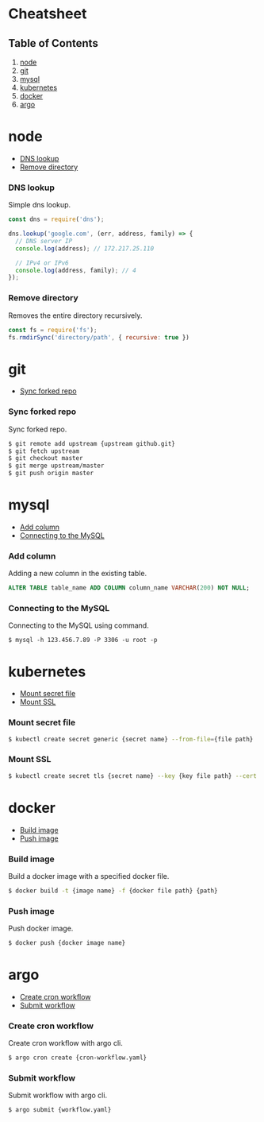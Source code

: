 # Cheatsheet

## Table of Contents
  1. [node](#node)
  1. [git](#git)
  1. [mysql](#mysql)
  1. [kubernetes](#kubernetes)
  1. [docker](#docker)
  1. [argo](#argo)

# node
- [DNS lookup](#dns-lookup)
- [Remove directory](#remove-directory)
<!--
{
  "section" : "node"
}
-->
### DNS lookup

Simple dns lookup.

```js
const dns = require('dns');

dns.lookup('google.com', (err, address, family) => {
  // DNS server IP
  console.log(address); // 172.217.25.110

  // IPv4 or IPv6
  console.log(address, family); // 4
});
```

<!--
{
  "section" : "node"
}
-->
### Remove directory

Removes the entire directory recursively.

```js
const fs = require('fs');
fs.rmdirSync('directory/path', { recursive: true })
```
# git
- [Sync forked repo](#sync-forked-repo)
<!--
{
  "section" : "git"
}
-->
### Sync forked repo

Sync forked repo.

```bash
$ git remote add upstream {upstream github.git}
$ git fetch upstream
$ git checkout master
$ git merge upstream/master
$ git push origin master
```
# mysql
- [Add column](#add-column)
- [Connecting to the MySQL](#connecting-to-the-mysql)
<!--
{
  "section" : "mysql"
}
-->
### Add column

Adding a new column in the existing table.

```sql
ALTER TABLE table_name ADD COLUMN column_name VARCHAR(200) NOT NULL;
```

<!--
{
  "section" : "mysql"
}
-->
### Connecting to the MySQL

Connecting to the MySQL using command.

```console
$ mysql -h 123.456.7.89 -P 3306 -u root -p
```
# kubernetes
- [Mount secret file](#mount-secret-file)
- [Mount SSL](#mount-ssl)
<!--
{
  "section" : "kubernetes"
}
-->
### Mount secret file

```bash
$ kubectl create secret generic {secret name} --from-file={file path}
```

<!--
{
  "section" : "kubernetes"
}
-->
### Mount SSL

```bash
$ kubectl create secret tls {secret name} --key {key file path} --cert {cert file path}
```
# docker
- [Build image](#build-image)
- [Push image](#push-image)
<!--
{
  "section" : "docker"
}
-->
### Build image

Build a docker image with a specified docker file.

```bash
$ docker build -t {image name} -f {docker file path} {path}
```

<!--
{
  "section" : "docker"
}
-->
### Push image

Push docker image.

```bash
$ docker push {docker image name}
```
# argo
- [Create cron workflow](#create-cron-workflow)
- [Submit workflow](#submit-workflow)
<!--
{
  "section" : "argo"
}
-->
### Create cron workflow

Create cron workflow with argo cli.

```bash
$ argo cron create {cron-workflow.yaml}
```

<!--
{
  "section" : "argo"
}
-->
### Submit workflow

Submit workflow with argo cli.

```bash
$ argo submit {workflow.yaml}
```
